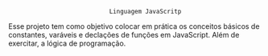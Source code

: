                                 Linguagem JavaScritp

Esse projeto tem como objetivo colocar em prática os conceitos básicos de constantes, varáveis e 
declações de funções em JavaScript. Além de exercitar, a lógica de programação.